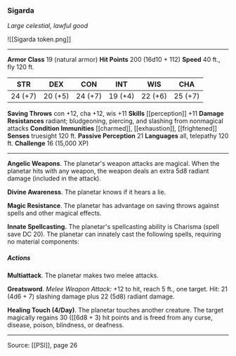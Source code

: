 ### Sigarda
_Large celestial, lawful good_

![[Sigarda token.png]]




---

**Armor Class** 19 (natural armor)
**Hit Points** 200 (16d10 + 112)
**Speed** 40 ft., fly 120 ft.

| STR     | DEX     | CON     | INT     | WIS     | CHA     |
|---------|---------|---------|---------|---------|---------|
| 24 (+7) | 20 (+5) | 24 (+7) | 19 (+4) | 22 (+6) | 25 (+7) |

**Saving Throws** con +12, cha +12, wis +11
**Skills** [[perception]] +11
**Damage Resistances** radiant; bludgeoning, piercing, and slashing from nonmagical attacks
**Condition Immunities** [[charmed]], [[exhaustion]], [[frightened]]
**Senses** truesight 120 ft.
**Passive Perception** 21
**Languages** all, telepathy 120 ft.
**Challenge** 16 (15,000 XP)

---

**Angelic Weapons**. The planetar's weapon attacks are magical. When the planetar hits with any weapon, the weapon deals an extra 5d8 radiant damage (included in the attack).

**Divine Awareness**. The planetar knows if it hears a lie.

**Magic Resistance**. The planetar has advantage on saving throws against spells and other magical effects.

**Innate Spellcasting.** The planetar's spellcasting ability is Charisma (spell save DC 20). The planetar can innately cast the following spells, requiring no material components:

##### Actions
**Multiattack**. The planetar makes two melee attacks.

**Greatsword**. _Melee Weapon Attack:_ +12 to hit, reach 5 ft., one target. Hit: 21 (4d6 + 7) slashing damage plus 22 (5d8) radiant damage.

**Healing Touch (4/Day)**. The planetar touches another creature. The target magically regains 30 ([[6d8 + 3) hit points and is freed from any curse, disease, poison, blindness, or deafness.


---

Source: [[PSI]], page 26